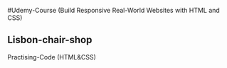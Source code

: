 #Udemy-Course (Build Responsive Real-World Websites with HTML and CSS)
## Lisbon-chair-shop
Practising-Code (HTML&amp;CSS)

